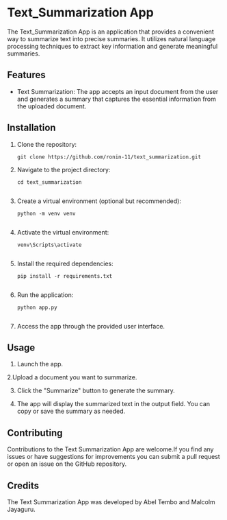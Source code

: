 
# Text_Summarization App

The Text_Summarization App is an application that provides a convenient way to summarize text into precise summaries. It utilizes natural language processing techniques to extract key information and generate meaningful summaries.

## Features

- Text Summarization: The app accepts an input document from the user and generates a summary that captures the essential information from the uploaded document.


## Installation


1. Clone the repository:

   ```
   git clone https://github.com/ronin-11/text_summarization.git
   ```

2. Navigate to the project directory:

   ````
   cd text_summarization
   

3. Create a virtual environment (optional but recommended):

   ````
   python -m venv venv
   

4. Activate the virtual environment:

     ```
     venv\Scripts\activate
     

5. Install the required dependencies:

   ````
   pip install -r requirements.txt
   

6. Run the application:

   ```
   python app.py
  

7. Access the app through the provided user interface.

## Usage

1. Launch the app.

2.Upload a document you want to summarize.

3. Click the "Summarize" button to generate the summary.

4. The app will display the summarized text in the output field. You can copy or save the summary as needed.


## Contributing

Contributions to the Text Summarization App are welcome.If you find any issues or have suggestions for improvements you can submit a pull request or open an issue on the GitHub repository.


## Credits

The Text Summarization App was developed by Abel Tembo and Malcolm Jayaguru.
 
